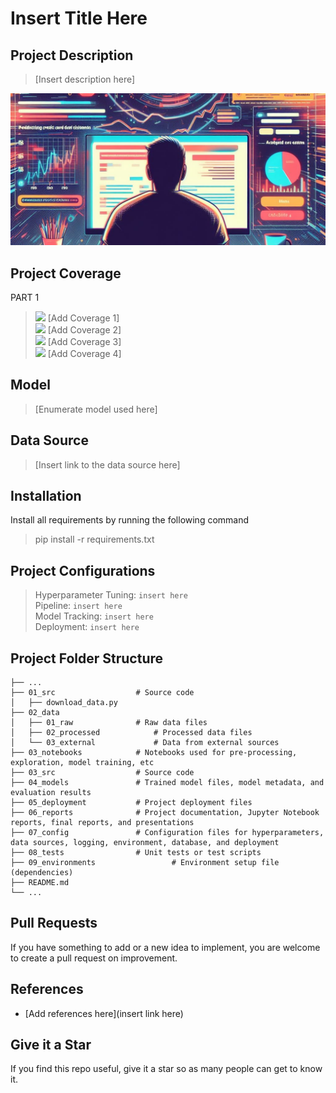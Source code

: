 # Insert Title Here

## Project Description
> [Insert description here]

![Image Alt Text](10_images/cover.jpg)

## Project Coverage

PART 1
> ![](https://geps.dev/progress/100) [Add Coverage 1] <br>
> ![](https://geps.dev/progress/100) [Add Coverage 2] <br>
> ![](https://geps.dev/progress/100) [Add Coverage 3] <br>
> ![](https://geps.dev/progress/0) [Add Coverage 4] <br>

## Model
> [Enumerate model used here]

## Data Source
> [Insert link to the data source here]

## Installation
Install all requirements by running the following command

> pip install -r requirements.txt

## Project Configurations

> Hyperparameter Tuning: `insert here` <br>
> Pipeline: `insert here` <br>
> Model Tracking: `insert here` <br>
> Deployment: `insert here`

## Project Folder Structure
```text
├── ...
├── 01_src  				# Source code
│   ├── download_data.py
├── 02_data
│   ├── 01_raw  			# Raw data files
│   ├── 02_processed 			# Processed data files
│   └── 03_external  			# Data from external sources
├── 03_notebooks  			# Notebooks used for pre-processing, exploration, model training, etc 
├── 03_src  				# Source code
├── 04_models  				# Trained model files, model metadata, and evaluation results
├── 05_deployment  			# Project deployment files
├── 06_reports  			# Project documentation, Jupyter Notebook reports, final reports, and presentations
├── 07_config  				# Configuration files for hyperparameters, data sources, logging, environment, database, and deployment
├── 08_tests 				# Unit tests or test scripts
├── 09_environments 		        # Environment setup file (dependencies)
├── README.md
└── ...
```
## Pull Requests

If you have something to add or a new idea to implement, you are welcome to create a pull request on improvement.

## References
- [Add references here](insert link here)

## Give it a Star

If you find this repo useful, give it a star so as many people can get to know it.


